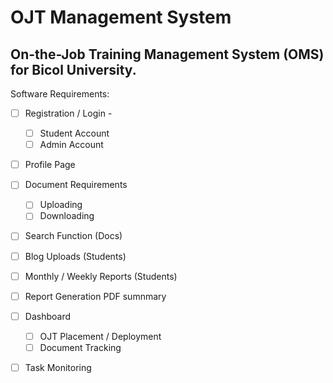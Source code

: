 # **OJT Management System**
On-the-Job Training Management System (OMS) for Bicol University.
---

Software Requirements:
- [ ] Registration / Login - 
    + [ ] Student Account
    + [ ] Admin Account
- [ ] Profile Page
- [ ] Document Requirements
    + [ ] Uploading
    + [ ] Downloading
- [ ] Search Function (Docs)
- [ ] Blog Uploads (Students)
- [ ] Monthly / Weekly Reports (Students)
- [ ] Report Generation PDF sumnmary
- [ ] Dashboard
    + [ ] OJT Placement / Deployment
    + [ ] Document Tracking
- [ ] Task Monitoring

